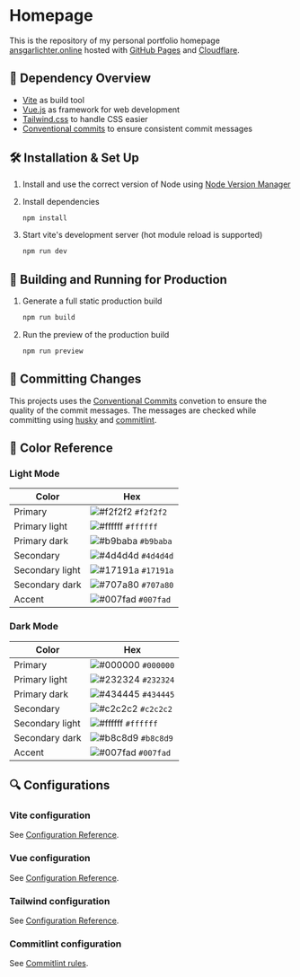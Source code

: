 # Homepage

This is the repository of my personal portfolio homepage [ansgarlichter.online](https://ansgarlichter.online) hosted with [GitHub Pages](https://pages.github.com/) and [Cloudflare](https://www.cloudflare.com/).

## 📜 Dependency Overview

* [Vite](https://vitejs.dev/) as build tool
* [Vue.js](https://vuejs.org/) as framework for web development
* [Tailwind.css](https://tailwindcss.com/) to handle CSS easier
* [Conventional commits](https://www.conventionalcommits.org/en/v1.0.0/) to ensure consistent commit messages

## 🛠 Installation & Set Up

1. Install and use the correct version of Node using [Node Version Manager](https://github.com/nvm-sh/nvm)

2. Install dependencies

   ```bash
   npm install
   ```

3. Start vite's development server (hot module reload is supported)

   ```bash
   npm run dev
   ```

## 🚀 Building and Running for Production

1. Generate a full static production build

   ```bash
   npm run build
   ```

2. Run the preview of the production build

   ```bash
   npm run preview
   ```

## 📜 Committing Changes

This projects uses the [Conventional Commits](https://github.com/conventional-changelog/commitlint/tree/master/@commitlint/config-conventional) convetion to ensure the quality
of the commit messages.
The messages are checked while committing using [husky](https://typicode.github.io/husky/#/) and [commitlint](https://commitlint.js.org/#/).

## 🎨 Color Reference

### Light Mode

| Color           | Hex                                                                |
| --------------- | ------------------------------------------------------------------ |
| Primary         | ![#f2f2f2](https://via.placeholder.com/15/f2f2f2/f2f2f2.png) `#f2f2f2` |
| Primary light   | ![#ffffff](https://via.placeholder.com/15/ffffff/ffffff.png) `#ffffff` |
| Primary dark    | ![#b9baba](https://via.placeholder.com/15/b9baba/b9baba.png) `#b9baba` |
| Secondary       | ![#4d4d4d](https://via.placeholder.com/15/4d4d4d/4d4d4d.png) `#4d4d4d` |
| Secondary light | ![#17191a](https://via.placeholder.com/15/17191a/17191a.png) `#17191a` |
| Secondary dark  | ![#707a80](https://via.placeholder.com/15/707a80/707a80.png) `#707a80` |
| Accent          | ![#007fad](https://via.placeholder.com/15/007fad/007fad.png) `#007fad` |

### Dark Mode

| Color           | Hex                                                                |
| --------------- | ------------------------------------------------------------------ |
| Primary         | ![#000000](https://via.placeholder.com/15/000000/000000.png) `#000000` |
| Primary light   | ![#232324](https://via.placeholder.com/15/232324/232324.png) `#232324` |
| Primary dark    | ![#434445](https://via.placeholder.com/15/434445/434445.png) `#434445` |
| Secondary       | ![#c2c2c2](https://via.placeholder.com/15/c2c2c2/c2c2c2.png) `#c2c2c2` |
| Secondary light | ![#ffffff](https://via.placeholder.com/15/ffffff/ffffff.png) `#ffffff` |
| Secondary dark  | ![#b8c8d9](https://via.placeholder.com/15/b8c8d9/b8c8d9.png) `#b8c8d9` |
| Accent          | ![#007fad](https://via.placeholder.com/15/007fad/007fad.png) `#007fad` |

## 🔍 Configurations

### Vite configuration

See [Configuration Reference](https://vitejs.dev/config/).

### Vue configuration

See [Configuration Reference](https://cli.vuejs.org/config/).

### Tailwind configuration

See [Configuration Reference](https://tailwindcss.com/docs/configuration).

### Commitlint configuration

See [Commitlint rules](https://commitlint.js.org/#/reference-rules).
